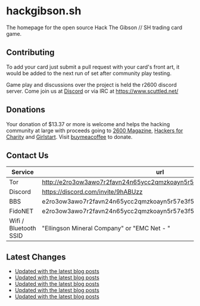 # hackgibson.sh
The homepage for the open source Hack The Gibson // SH trading card game.


## Contributing

To add your card just submit a pull request with your card's front art, it would be added to the next run of set after community play testing.

Game play and discussions over the project is held the r2600 discord server. Come join us at [Discord](https://discord.com/invite/9hABUzz) or via IRC at https://www.scuttled.net/


## Donations

Your donation of $13.37 or more is welcome and helps the hacking community at large with proceeds going to [2600 Magazine](https://2600.com/), [Hackers for Charity](https://hackersforcharity.org) and [Girlstart](https://girlstart.org).  Visit [buymeacoffee](https://www.buymeacoffee.com/hackgibson.sh) to donate.


## Contact Us

Service | url
-|-
Tor | http://e2ro3ow3awo7r2favn24n65ycc2qmzkoayn5r57e3f56nvjwdcgg32ad.onion
Discord | https://discord.com/invite/9hABUzz
BBS | e2ro3ow3awo7r2favn24n65ycc2qmzkoayn5r57e3f56nvjwdcgg32ad.onion:23
FidoNET | e2ro3ow3awo7r2favn24n65ycc2qmzkoayn5r57e3f56nvjwdcgg32ad.onion:24554
Wifi / Bluetooth SSID | "Ellingson Mineral Company" or "EMC Net - <fidonet address>"

## Latest Changes
<!-- BLOG-POST-LIST:START -->
- [Updated with the latest blog posts](https://github.com/DFW2600/hackgibson.sh/commit/2203031843c09e13fb3d29ee1b1c6d4bdd5724e0)
- [Updated with the latest blog posts](https://github.com/DFW2600/hackgibson.sh/commit/ac397033820ce6fe4080c95c91289cf7ec3eebe2)
- [Updated with the latest blog posts](https://github.com/DFW2600/hackgibson.sh/commit/2b8370d8fb600c0e59af67cef5a8578b5aec2310)
- [Updated with the latest blog posts](https://github.com/DFW2600/hackgibson.sh/commit/f99b336408d2dd12c733d533f51a49334f0f3f9d)
- [Updated with the latest blog posts](https://github.com/DFW2600/hackgibson.sh/commit/97fcbbaebd02e912e9473226ca35bc7d6f32a948)
<!-- BLOG-POST-LIST:END -->
